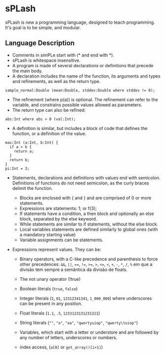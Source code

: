# sPLash

sPLash is new a programming language, designed to teach programming. It's goal is to be simple, and modular.

## Language Description

- Comments in simPLe start with (* and end with *).
- sPLash is whitespace insensitive.
- A program is made of several declarations or definitions that precede the main body.
- A declaration includes the name of the function, its arguments and types and refinements, as well as the return type.

```
sample_normal:Double (mean:Double, stddev:Double where stddev != 0);
```

   - The refinement (where p(a)) is optional. The refinement can refer to the variable, and constrains possible values allowed as parameters.
   - The return type can also be refined:

```
abs:Int where abs > 0 (val:Int);
```
   - A definition is similar, but includes a block of code that defines the function, or a definition of the value.

```
max:Int (a:Int, b:Int) {
  if a > b {
    return a;
  }
  return b;
}
pi:Int = 3;
```
- Statements, declarations and definitions with values end with semicolon. Definitions of functions do not need semicolon, as the curly braces delimit the function.
     -    Blocks are enclosed with { and } and are comprised of 0 or more statements.
     - Expressions are statements: 1; or f(3);
     - If statements have a condition, a then block and optionally an else block, separated by the else keyword.
     - While statements are similar to if statements, without the else block.
     - Local variables statements are defined similarly to global ones (with a mandatory starting value)
     - Variable assignments can be statements.
- Expressions represent values. They can be:

    -  Binary operators, with a C-like precedence and parenthesis to force other precedences: `&&`, `||`, `==`, `!=`, `>=`, `>`, `<=`, `<`, `+`, `-`, `*`, `/`, `%` em que a divisão tem sempre a semântica da divisão de floats.

    -  The not unary operator (!true)

    -  Boolean literals (`true`, `false`)

    - Integer literals (`1`, `01`, `12312341341`, `1_000_000`) where underscores can be present in any position.

    - Float literals (`1.1`, `.5`, `1233123131231321`)

    - String literals (`""`, `"a"`, `"aa"`, `"qwertyuiop"`, `"qwerty\tuiop"`)

    - Variables, which start with a letter or understore and are followed by any number of letters, underscores or numbers.

    - index access, (`a[0]` or `get_array()[i+1]`)

